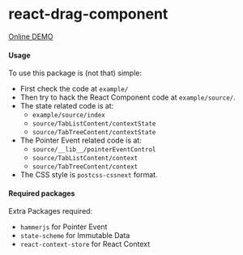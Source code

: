 # react-drag-component

[Online DEMO](https://thatbean.github.io/react-drag-component/)

#### Usage

To use this package is (not that) simple:

- First check the code at `example/`
- Then try to hack the React Component code at `example/source/`. 
- The state related code is at:
    - `example/source/index`
    - `source/TabListContent/contextState`
    - `source/TabTreeContent/contextState`
- The Pointer Event related code is at: 
    - `source/__lib__/pointerEventControl`
    - `source/TabListContent/context`
    - `source/TabTreeContent/context`
- The CSS style is `postcss-cssnext` format.


#### Required packages

Extra Packages required:

- `hammerjs` for Pointer Event
- `state-scheme` for Immutable Data
- `react-context-store` for React Context
